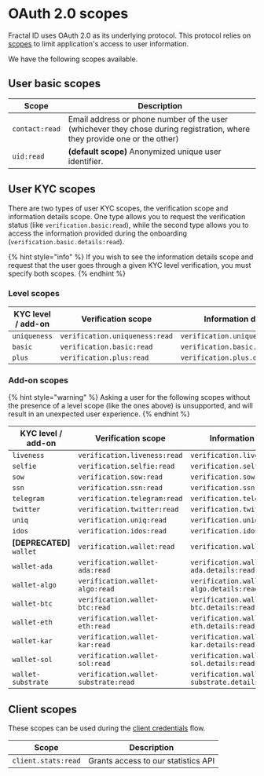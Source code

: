 # OAuth 2.0 scopes

Fractal ID uses OAuth 2.0 as its underlying protocol. This protocol relies on [scopes](https://oauth.net/2/scope/) to limit application's access to user information.

We have the following scopes available.

## User basic scopes

| Scope          | Description                                                                                                               |
| -------------- | ------------------------------------------------------------------------------------------------------------------------- |
| `contact:read` | Email address or phone number of the user (whichever they chose during registration, where they provide one or the other) |
| `uid:read`     | **(default scope)** Anonymized unique user identifier.                                                                    |

## User KYC scopes

There are two types of user KYC scopes, the verification scope and information details scope. One type allows you to request the verification status (like `verification.basic:read`), while the second type allows you to access the information provided during the onboarding (`verification.basic.details:read`).

{% hint style="info" %}
If you wish to see the information details scope and request that the user goes through a given KYC level verification, you must specify both scopes.
{% endhint %}

### Level scopes

| KYC level / add-on | Verification scope             | Information details scope              |
| ------------------ | ------------------------------ | -------------------------------------- |
| `uniqueness`       | `verification.uniqueness:read` | `verification.uniqueness.details:read` |
| `basic`            | `verification.basic:read`      | `verification.basic.details:read`      |
| `plus`             | `verification.plus:read`       | `verification.plus.details:read`       |

### Add-on scopes

{% hint style="warning" %}
Asking a user for the following scopes without the presence of a level scope (like the ones above) is unsupported, and will result in an unexpected user experience.
{% endhint %}

| KYC level / add-on         | Verification scope                   | Information details scope                    |
| -------------------------- | ------------------------------------ | -------------------------------------------- |
| `liveness`                 | `verification.liveness:read`         | `verification.liveness.details:read`         |
| `selfie`                   | `verification.selfie:read`           | `verification.selfie.details:read`           |
| `sow`                      | `verification.sow:read`              | `verification.sow.details:read`              |
| `ssn`                      | `verification.ssn:read`              | `verification.ssn.details:read`              |
| `telegram`                 | `verification.telegram:read`         | `verification.telegram.details:read`         |
| `twitter`                  | `verification.twitter:read`          | `verification.twitter.details:read`          |
| `uniq`                     | `verification.uniq:read`             | `verification.uniq.details:read`             |
| `idos`                     | `verification.idos:read`             | `verification.idos.details:read`             |
| **\[DEPRECATED]** `wallet` | `verification.wallet:read`           | `verification.wallet.details:read`           |
| `wallet-ada`               | `verification.wallet-ada:read`       | `verification.wallet-ada.details:read`       |
| `wallet-algo`              | `verification.wallet-algo:read`      | `verification.wallet-algo.details:read`      |
| `wallet-btc`               | `verification.wallet-btc:read`       | `verification.wallet-btc.details:read`       |
| `wallet-eth`               | `verification.wallet-eth:read`       | `verification.wallet-eth.details:read`       |
| `wallet-kar`               | `verification.wallet-kar:read`       | `verification.wallet-kar.details:read`       |
| `wallet-sol`               | `verification.wallet-sol:read`       | `verification.wallet-sol.details:read`       |
| `wallet-substrate`         | `verification.wallet-substrate:read` | `verification.wallet-substrate.details:read` |

## Client scopes

These scopes can be used during the [client credentials](back-office-integration/client-authorization.md#client-credentials-grant-flow) flow.

| Scope               | Description                         |
| ------------------- | ----------------------------------- |
| `client.stats:read` | Grants access to our statistics API |
